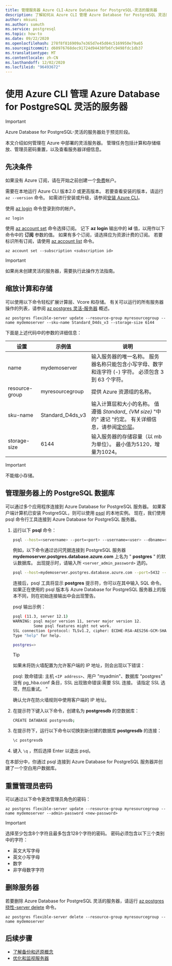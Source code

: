 ```yaml
---
title: 管理服务器 Azure CLI-Azure Database for PostgreSQL-灵活的服务器
description: 了解如何从 Azure CLI 管理 Azure Database for PostgreSQL 灵活的服务器。
author: mksuni
ms.author: sumuth
ms.service: postgresql
ms.topic: how-to
ms.date: 09/22/2020
ms.openlocfilehash: 278f8f816909a7e365d7e45d04c5169950e79a65
ms.sourcegitcommit: d60976768dec91724d94430fb6fc9498fdc1db37
ms.translationtype: MT
ms.contentlocale: zh-CN
ms.lasthandoff: 12/02/2020
ms.locfileid: "96493672"
---
```

# <a name="manage-an-azure-database-for-postgresql---flexible-server-by-using-the-azure-cli"></a>使用 Azure CLI 管理 Azure Database for PostgreSQL 灵活的服务器

> [!IMPORTANT]
> Azure Database for PostgreSQL-灵活的服务器处于预览阶段。

本文介绍如何管理在 Azure 中部署的灵活服务器。 管理任务包括计算和存储缩放、管理员密码重置，以及查看服务器详细信息。

## <a name="prerequisites"></a>先决条件

如果没有 Azure 订阅，请在开始之前创建一个[免费](https://azure.microsoft.com/free/)帐户。 

需要在本地运行 Azure CLI 版本2.0 或更高版本。 若要查看安装的版本，请运行 `az --version` 命令。 如需进行安装或升级，请参阅[安装 Azure CLI](/cli/azure/install-azure-cli)。

使用 [az login](/cli/azure/reference-index#az-login) 命令登录到你的帐户。 

```azurecli-interactive
az login
```

使用 [az account set](/cli/azure/account) 命令选择订阅。 记下 **az login** 输出中的 **id** 值，以用作以下命令中的 **订阅** 参数的值。 如果有多个订阅，请选择应为资源计费的订阅。 若要标识所有订阅，请使用 [az account list](/cli/azure/account#az-account-list) 命令。

```azurecli
az account set --subscription <subscription id>
```

> [!Important]
> 如果尚未创建灵活的服务器，需要执行此操作方法指南。

## <a name="scale-compute-and-storage"></a>缩放计算和存储

可以使用以下命令轻松扩展计算层、Vcore 和存储。 有关可以运行的所有服务器操作的列表，请参阅 [az postgres 灵活-服务器](/cli/azure/postgres/flexible-server) 概述。

```azurecli-interactive
az postgres flexible-server update --resource-group myresourcegroup --name mydemoserver --sku-name Standard_D4ds_v3 --storage-size 6144
```

下面是上述代码中的参数的详细信息：

**设置** | **示例值** | **说明**
---|---|---
name | mydemoserver | 输入服务器的唯一名称。 服务器名称只能包含小写字母、数字和连字符 (-) 字符。 必须包含 3 到 63 个字符。
resource-group | myresourcegroup | 提供 Azure 资源组的名称。
sku-name|Standard_D4ds_v3|输入计算层和大小的名称。 值遵循 *Standard_ {VM size}* "中的" 速记 "约定。 有关详细信息，请参阅[定价层](../concepts-pricing-tiers.md)。
storage-size | 6144 | 输入服务器的存储容量（以 mb 为单位）。 最小值为5120，增量为1024。

> [!IMPORTANT]
> 不能缩小存储。 

## <a name="manage-postgresql-databases-on-a-server"></a>管理服务器上的 PostgreSQL 数据库

可以通过多个应用程序连接到 Azure Database for PostgreSQL 服务器。 如果客户端计算机已安装 PostgreSQL，则可以使用 [psql](https://www.postgresql.org/docs/current/static/app-psql.html) 的本地实例。 现在，我们使用 psql 命令行工具连接到 Azure Database for PostgreSQL 服务器。

1. 运行以下 **psql** 命令：

   ```bash
   psql --host=<servername> --port=<port> --username=<user> --dbname=<dbname>
   ```

   例如，以下命令通过访问凭据连接到 PostgreSQL 服务器 **mydemoserver.postgres.database.azure.com** 上名为 " **postgres** " 的默认数据库。 出现提示时，请输入所 `<server_admin_password>` 选的。
  
   ```bash
   psql --host=mydemoserver.postgres.database.azure.com --port=5432 --username=myadmin --dbname=postgres
   ```

   连接后，psql 工具将显示 **postgres** 提示符，你可以在其中输入 SQL 命令。 如果正在使用的 psql 版本与 Azure Database for PostgreSQL 服务器上的版本不同，则在初始连接输出中会出现警告。

   psql 输出示例：

   ```bash
   psql (11.3, server 12.1)
   WARNING: psql major version 11, server major version 12.
            Some psql features might not work.
   SSL connection (protocol: TLSv1.2, cipher: ECDHE-RSA-AES256-GCM-SHA384, bits: 256, compression: off)
   Type "help" for help.

   postgres=>
   ```

   > [!TIP]
   > 如果未将防火墙配置为允许客户端的 IP 地址，则会出现以下错误：
   >
   > psql: 致命错误: 主机 `<IP address>`、用户 "myadmin"、数据库 "postgres" 没有 pg_hba.conf 条目，SSL 出现致命错误:需要 SSL 连接。 请指定 SSL 选项，然后重试。 "
   >
   > 确认允许在防火墙规则中使用客户端的 IP 地址。

2. 在提示符下键入以下命令，创建名为 **postgresdb** 的空数据库：

    ```bash
    CREATE DATABASE postgresdb;
    ```

3. 在提示符下，运行以下命令以切换到新创建的数据库 **postgresdb** 的连接：

    ```bash
    \c postgresdb
    ```

4. 键入  `\q` ，然后选择 Enter 以退出 psql。

在本部分中，你通过 psql 连接到 Azure Database for PostgreSQL 服务器并创建了一个空白用户数据库。

## <a name="reset-the-admin-password"></a>重置管理员密码

可以通过以下命令更改管理员角色的密码：

```azurecli-interactive
az postgres flexible-server update --resource-group myresourcegroup --name mydemoserver --admin-password <new-password>
```

> [!IMPORTANT]
> 选择至少包含8个字符且最多包含128个字符的密码。 密码必须包含以下三个类别中的字符： 
> - 英文大写字母
> - 英文小写字母
> - 数字
> - 非字母数字字符

## <a name="delete-a-server"></a>删除服务器

若要删除 Azure Database for PostgreSQL 灵活的服务器，请运行 [az postgres 挠性-server delete](/cli/azure/postgres/flexible-server#az-PostgreSQL-flexible-server-delete) 命令。

```azurecli-interactive
az postgres flexible-server delete --resource-group myresourcegroup --name mydemoserver
```

## <a name="next-steps"></a>后续步骤

- [了解备份和还原概念](concepts-backup-restore.md)
- [优化和监视服务器](concepts-monitoring.md)